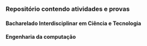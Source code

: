 ### Repositório contendo atividades e provas

#### Bacharelado Interdisciplinar em Ciência e Tecnologia
#### Engenharia da computação
